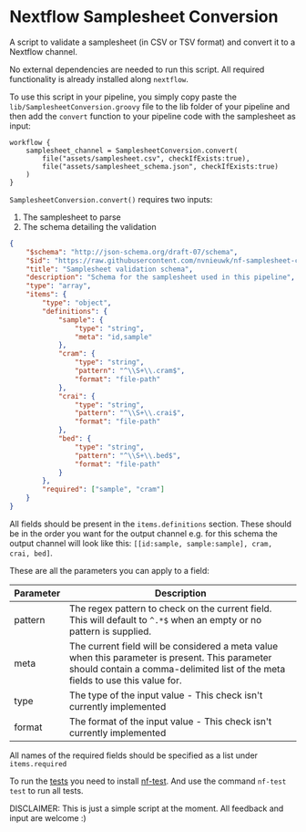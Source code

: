 # Nextflow Samplesheet Conversion
A script to validate a samplesheet (in CSV or TSV format) and convert it to a Nextflow channel.

No external dependencies are needed to run this script. All required functionality is already installed along `nextflow`.

To use this script in your pipeline, you simply copy paste the `lib/SamplesheetConversion.groovy` file to the lib folder of your pipeline and then add the `convert` function to your pipeline code with the samplesheet as input:

```nextflow
workflow {
    samplesheet_channel = SamplesheetConversion.convert(
        file("assets/samplesheet.csv", checkIfExists:true),
        file("assets/samplesheet_schema.json", checkIfExists:true)
    )
}
```

`SamplesheetConversion.convert()` requires two inputs: 
1. The samplesheet to parse
2. The schema detailing the validation

```json
{
    "$schema": "http://json-schema.org/draft-07/schema",
    "$id": "https://raw.githubusercontent.com/nvnieuwk/nf-samplesheet-conversion/master/assets/samplesheet_schema.json",
    "title": "Samplesheet validation schema",
    "description": "Schema for the samplesheet used in this pipeline",
    "type": "array",
    "items": {
        "type": "object",
        "definitions": {
            "sample": {
                "type": "string",
                "meta": "id,sample"
            },
            "cram": {
                "type": "string",
                "pattern": "^\\S+\\.cram$",
                "format": "file-path"
            },
            "crai": {
                "type": "string",
                "pattern": "^\\S+\\.crai$",
                "format": "file-path"
            },
            "bed": {
                "type": "string",
                "pattern": "^\\S+\\.bed$",
                "format": "file-path"
            }
        },
        "required": ["sample", "cram"]
    }
}
```

All fields should be present in the `items.definitions` section. These should be in the order you want for the output channel e.g. for this schema the output channel will look like this: `[[id:sample, sample:sample], cram, crai, bed]`.

These are all the parameters you can apply to a field:

| Parameter | Description |
|-----------|-------------|
| pattern | The regex pattern to check on the current field. This will default to `^.*$` when an empty or no pattern is supplied. |
| meta | The current field will be considered a meta value when this parameter is present. This parameter should contain a comma-delimited list of the meta fields to use this value for. |
| type | The type of the input value - This check isn't currently implemented |
| format | The format of the input value - This check isn't currently implemented |

All names of the required fields should be specified as a list under `items.required`

To run the [tests](tests/) you need to install [nf-test](https://github.com/askimed/nf-test). And use the command `nf-test test` to run all tests.

DISCLAIMER: This is just a simple script at the moment. All feedback and input are welcome :)
